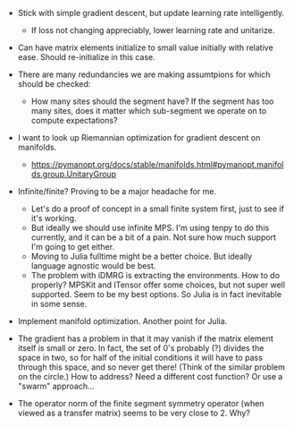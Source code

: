 * Stick with simple gradient descent, but update learning rate intelligently.
    * If loss not changing appreciably, lower learning rate and unitarize.
* Can have matrix elements initialize to small value initially with relative ease. Should re-initialize in this case.
* There are many redundancies we are making assumtpions for which should be checked:
    * How many sites should the segment have? If the segment has too many sites, does it matter which sub-segment we operate on to compute expectations?

* I want to look up Riemannian optimization for gradient descent on manifolds.
    * https://pymanopt.org/docs/stable/manifolds.html#pymanopt.manifolds.group.UnitaryGroup

* Infinite/finite? Proving to be a major headache for me.
    * Let's do a proof of concept in a small finite system first, just to see if it's working.
    * But ideally we should use infinite MPS. I'm using tenpy to do this currently, and it can be a bit of a pain. Not sure how much support I'm going to get either.
    * Moving to Julia fulltime might be a better choice. But ideally language agnostic would be best.
    * The problem with iDMRG is extracting the environments. How to do properly? MPSKit and ITensor offer some choices, but not super well supported. Seem to be my best options. So Julia is in fact inevitable in some sense.


* Implement manifold optimization. Another point for Julia.

* The gradient has a problem in that it may vanish if the matrix element itself is small or zero. In fact, the set of 0's probably (?) divides the space in two, so for half of the initial conditions it will have to pass through this space, and so never get there! (Think of the similar problem on the circle.) How to address? Need a different cost function? Or use a "swarm" approach...

* The operator norm of the finite segment symmetry operator (when viewed as a transfer matrix) seems to be very close to 2. Why?